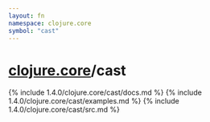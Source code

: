 ```yaml
---
layout: fn
namespace: clojure.core
symbol: "cast"
---
```


# [clojure.core](../)/cast

{% include 1.4.0/clojure.core/cast/docs.md %}
{% include 1.4.0/clojure.core/cast/examples.md %}
{% include 1.4.0/clojure.core/cast/src.md %}


